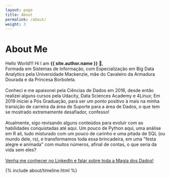 ```yaml
---
layout: page
title: About
permalink: /about/
weight: 3
---
```


# **About Me**

Hello World!!! Hi I am **{{ site.author.name }}** :wave:,<br>
Formada em Sistemas de Informação, com Especialização em Big Data Analytics pela Universidade Mackenzie, mãe do Cavaleiro da Armadura Dourada e da Princesa Borboleta.<br>
<br>
Conheci e me apaixonei pela Ciências de Dados em 2016, desde então realizei alguns cursos pela Udacity, Data Sciences Academy e 4Linux; Em 2019 iniciei a Pós Graduação, para ser um ponto positivo à mais na minha transição de carreira da área de Suporte para a área de Dados, o que tem se mostrado extremamente desafiador, confesso!<br>
<br>
Atualmente, sigo revisando alguns conteúdos para evoluir com as habilidades conquistadas até aqui. Um pouco de Python aqui, uma análise em R ali, tudo misturado com um pouco de carinho e uma pitada de SQL (ou mundo dele, rs), e transformamos toda essa brincadeira, em uma "festa alegre e animada" com muitos números, afinal de contas, o que seria da vida sem eles? 
<br>
<br>
<a href="https://www.linkedin.com/in/joicepinheli/"> Venha me conhecer no LinkedIn e falar sobre toda a Magia dos Dados! </a>


<div class="row">
{% include about/timeline.html %}
</div>